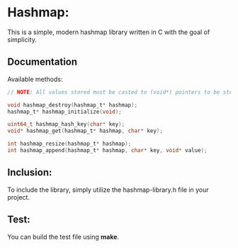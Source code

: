 # Hashmap:
This is a simple, modern hashmap library written in C with the goal of simplicity.

## Documentation
Available methods:
```c
// NOTE: All values stored must be casted to (void*) pointers to be stored.

void hashmap_destroy(hashmap_t* hashmap);
hashmap_t* hashmap_initialize(void);

uint64_t hashmap_hash_key(char* key);
void* hashmap_get(hashmap_t* hashmap, char* key);

int hashmap_resize(hashmap_t* hashmap);
int hashmap_append(hashmap_t* hashmap, char* key, void* value);
```

## Inclusion:
To include the library, simply utilize the hashmap-library.h file in your project.

## Test:
You can build the test file using **make**.

